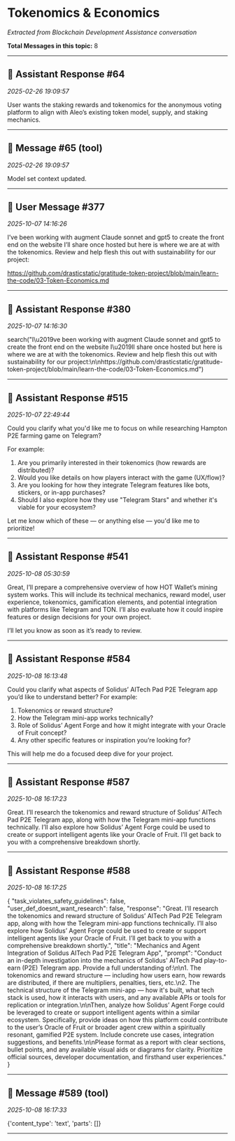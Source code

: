 # Tokenomics & Economics

*Extracted from Blockchain Development Assistance conversation*

**Total Messages in this topic:** 8

---

## 🤖 Assistant Response #64

*2025-02-26 19:09:57*

User wants the staking rewards and tokenomics for the anonymous voting platform to align with Aleo’s existing token model, supply, and staking mechanics.

---

## 📝 Message #65 (tool)

*2025-02-26 19:09:57*

Model set context updated.

---



## 👤 User Message #377

*2025-10-07 14:16:26*

I’ve been working with augment Claude sonnet and gpt5 to create the front end on the website I’ll share once hosted but here is where we are at with the tokenomics. Review and help flesh this out with sustainability for our project:

https://github.com/drasticstatic/gratitude-token-project/blob/main/learn-the-code/03-Token-Economics.md

---



## 🤖 Assistant Response #380

*2025-10-07 14:16:30*

search("I\u2019ve been working with augment Claude sonnet and gpt5 to create the front end on the website I\u2019ll share once hosted but here is where we are at with the tokenomics. Review and help flesh this out with sustainability for our project:\n\nhttps://github.com/drasticstatic/gratitude-token-project/blob/main/learn-the-code/03-Token-Economics.md")

---



## 🤖 Assistant Response #515

*2025-10-07 22:49:44*

Could you clarify what you'd like me to focus on while researching Hampton P2E farming game on Telegram?

For example:
1. Are you primarily interested in their tokenomics (how rewards are distributed)?
2. Would you like details on how players interact with the game (UX/flow)?
3. Are you looking for how they integrate Telegram features like bots, stickers, or in-app purchases?
4. Should I also explore how they use "Telegram Stars" and whether it's viable for your ecosystem?

Let me know which of these — or anything else — you'd like me to prioritize!

---



## 🤖 Assistant Response #541

*2025-10-08 05:30:59*

Great, I’ll prepare a comprehensive overview of how HOT Wallet’s mining system works. This will include its technical mechanics, reward model, user experience, tokenomics, gamification elements, and potential integration with platforms like Telegram and TON. I’ll also evaluate how it could inspire features or design decisions for your own project.

I’ll let you know as soon as it’s ready to review.

---



## 🤖 Assistant Response #584

*2025-10-08 16:13:48*

Could you clarify what aspects of Solidus’ AITech Pad P2E Telegram app you’d like to understand better? For example:

1. Tokenomics or reward structure?
2. How the Telegram mini-app works technically?
3. Role of Solidus’ Agent Forge and how it might integrate with your Oracle of Fruit concept?
4. Any other specific features or inspiration you’re looking for?

This will help me do a focused deep dive for your project.

---



## 🤖 Assistant Response #587

*2025-10-08 16:17:23*

Great. I’ll research the tokenomics and reward structure of Solidus’ AITech Pad P2E Telegram app, along with how the Telegram mini-app functions technically. I’ll also explore how Solidus’ Agent Forge could be used to create or support intelligent agents like your Oracle of Fruit. I’ll get back to you with a comprehensive breakdown shortly.

---



## 🤖 Assistant Response #588

*2025-10-08 16:17:25*

{
  "task_violates_safety_guidelines": false,
  "user_def_doesnt_want_research": false,
  "response": "Great. I’ll research the tokenomics and reward structure of Solidus’ AITech Pad P2E Telegram app, along with how the Telegram mini-app functions technically. I’ll also explore how Solidus’ Agent Forge could be used to create or support intelligent agents like your Oracle of Fruit. I’ll get back to you with a comprehensive breakdown shortly.",
  "title": "Mechanics and Agent Integration of Solidus AITech Pad P2E Telegram App",
  "prompt": "Conduct an in-depth investigation into the mechanics of Solidus' AITech Pad play-to-earn (P2E) Telegram app. Provide a full understanding of:\n\n1. The tokenomics and reward structure — including how users earn, how rewards are distributed, if there are multipliers, penalties, tiers, etc.\n2. The technical structure of the Telegram mini-app — how it's built, what tech stack is used, how it interacts with users, and any available APIs or tools for replication or integration.\n\nThen, analyze how Solidus’ Agent Forge could be leveraged to create or support intelligent agents within a similar ecosystem. Specifically, provide ideas on how this platform could contribute to the user’s Oracle of Fruit or broader agent crew within a spiritually resonant, gamified P2E system. Include concrete use cases, integration suggestions, and benefits.\n\nPlease format as a report with clear sections, bullet points, and any available visual aids or diagrams for clarity. Prioritize official sources, developer documentation, and firsthand user experiences." 
}

---

## 📝 Message #589 (tool)

*2025-10-08 16:17:33*

{'content_type': 'text', 'parts': []}

---



